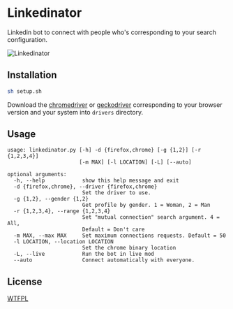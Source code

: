 # Linkedinator

Linkedin bot to connect with people who's corresponding to your search configuration.

![Linkedinator](https://www.zupimages.net/up/20/10/sq8g.png)

## Installation

```bash
sh setup.sh
```
Download the [chromedriver](https://sites.google.com/a/chromium.org/chromedriver/) or [geckodriver](https://github.com/mozilla/geckodriver/releases/tag/v0.26.0) corresponding to your browser version and your system into `drivers` directory.

## Usage

```
usage: linkedinator.py [-h] -d {firefox,chrome} [-g {1,2}] [-r {1,2,3,4}]
                       [-m MAX] [-l LOCATION] [-L] [--auto]

optional arguments:
  -h, --help            show this help message and exit
  -d {firefox,chrome}, --driver {firefox,chrome}
                        Set the driver to use.
  -g {1,2}, --gender {1,2}
                        Get profile by gender. 1 = Woman, 2 = Man
  -r {1,2,3,4}, --range {1,2,3,4}
                        Set "mutual connection" search argument. 4 = All,
                        Default = Don't care
  -m MAX, --max MAX     Set maximum connections requests. Default = 50
  -l LOCATION, --location LOCATION
                        Set the chrome binary location
  -L, --live            Run the bot in live mod
  --auto                Connect automatically with everyone.
```

## License
[WTFPL](http://www.wtfpl.net/)
